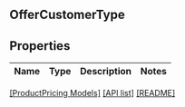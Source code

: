 ## OfferCustomerType

## Properties

Name | Type | Description | Notes
------------ | ------------- | ------------- | -------------

[[ProductPricing Models]](../) [[API list]](../../Api) [[README]](../../../README.md)
